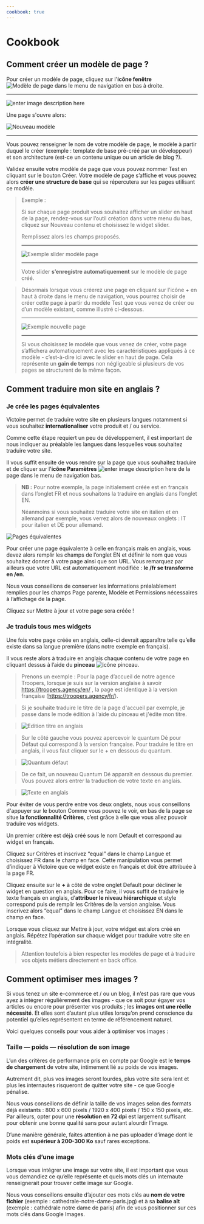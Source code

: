 ```yaml
---
cookbook: true
---
```


# Cookbook

## Comment créer un modèle de page ?

Pour créer un modèle de page, cliquez sur l'**icône fenêtre** ![Modèle de page](http://i.imgur.com/2vkGDEH.png) dans le menu de navigation en bas à droite.
______________

![enter image description here](http://i.imgur.com/xOC6KMB.png)


Une page s'ouvre alors:


![Nouveau modèle](http://i.imgur.com/Vg9npm9.png)

_______________

Vous pouvez renseigner le nom de votre modèle de page, le modèle à partir duquel le créer (exemple : template de base pré-créé par un développeur) et son architecture (est-ce un contenu unique ou un article de blog ?). 

Validez ensuite votre modèle de page que vous pouvez nommer Test en cliquant sur le bouton Créer.
Votre modèle de page s’affiche et vous pouvez alors **créer une structure de base** qui se répercutera sur les pages utilisant ce modèle.

>Exemple :
>
>Si sur chaque page produit vous souhaitez afficher un slider en haut de la page, rendez-vous sur l’outil création dans votre menu du bas, cliquez sur Nouveau contenu et choisissez le widget slider. 
>
>Remplissez alors les champs proposés.
>________________________
>![Exemple slider modèle page](http://i.imgur.com/hy5mPlS.png)
>________________________
>Votre slider **s’enregistre automatiquement** sur le modèle de page créé.

>Désormais lorsque vous créerez une page en cliquant sur l'icône + en haut à droite dans le menu de navigation, vous pourrez choisir de créer cette page à partir du modèle Test que vous venez de créer ou d’un modèle existant, comme illustré ci-dessous.
>____________________
>![Exemple nouvelle page](http://i.imgur.com/KT7MmwF.png)
>____________________
>Si vous choisissez le modèle que vous venez de créer, votre page s’affichera automatiquement avec les caractéristiques appliqués à ce modèle - c’est-à-dire ici avec le slider en haut de page. Cela représente un **gain de temps** non négligeable si plusieurs de vos pages se structurent de la même façon.

## Comment traduire mon site en anglais ?

### Je crée les pages équivalentes

Victoire permet de traduire votre site en plusieurs langues notamment si vous souhaitez **internationaliser** votre produit et / ou service.

Comme cette étape requiert un peu de développement, il est important de nous indiquer au préalable les langues dans lesquelles vous souhaitez traduire votre site.

Il vous suffit ensuite de vous rendre sur la page que vous souhaitez traduire et de cliquer sur l'**icône Paramètres** ![enter image description here](http://i.imgur.com/o6ybuwt.png) de la page dans le menu de navigation bas.

>**NB :** Pour notre exemple, la page initialement créée est en français dans l’onglet FR et nous souhaitons la traduire en anglais dans l’onglet EN. 
>
>Néanmoins si vous souhaitez traduire votre site en italien et en allemand par exemple, vous verrez alors de nouveaux onglets : IT pour italien et DE pour allemand.

![Pages équivalentes](http://i.imgur.com/TlvNTnb.png)

Pour créer une page équivalente à celle en français mais en anglais, vous devez alors remplir les champs de l’onglet EN et définir le nom que vous souhaitez donner à votre page ainsi que son URL. Vous remarquez par ailleurs que votre URL est automatiquement modifiée : **le /fr se transforme en /en**.

Nous vous conseillons de conserver les informations préalablement remplies pour les champs Page parente, Modèle et Permissions nécessaires à l’affichage de la page.

Cliquez sur Mettre à jour et votre page sera créée !

### Je traduis tous mes widgets

Une fois votre page créée en anglais, celle-ci devrait apparaître telle qu’elle existe dans sa langue première (dans notre exemple en français).

Il vous reste alors à traduire en anglais chaque contenu de votre page en cliquant dessus à l’aide du **pinceau** ![icône pinceau](http://i.imgur.com/zRyHZP7.png).

> Prenons un exemple : Pour la page d’accueil de notre agence Troopers, lorsque je suis sur la version anglaise à savoir https://troopers.agency/en/ , la page est identique à la version française (https://troopers.agency/fr/).

> Si je souhaite traduire le titre de la page d'accueil par exemple, je passe dans le mode édition à l’aide du pinceau et j'édite mon titre.

> ![Edition titre en anglais](http://i.imgur.com/MpZGVvR.png)

> Sur le côté gauche vous pouvez apercevoir le quantum Dé pour Défaut qui correspond à la version française. Pour traduire le titre en anglais, il vous faut cliquer sur le + en dessous du quantum.

> ![Quantum défaut](http://i.imgur.com/9NRbsZg.png) 

> De ce fait, un nouveau Quantum Dé apparaît en dessous du premier. Vous pouvez alors entrer la traduction de votre texte en anglais.

> ![Texte en anglais](http://i.imgur.com/VIoojVD.png) 

Pour éviter de vous perdre entre vos deux onglets, nous vous conseillons d'appuyer sur le bouton  Comme vous pouvez le voir, en bas de la page se situe **la fonctionnalité Critères**, c’est grâce à elle que vous allez pouvoir traduire vos widgets.

Un premier critère est déjà créé sous le nom Default et correspond au widget en français.

Cliquez sur Critères et inscrivez “equal” dans le champ Langue et choisissez FR dans le champ en face. Cette manipulation vous permet d’indiquer à Victoire que ce widget existe en français et doit être attribuée à la page FR.

Cliquez ensuite sur le **+** à côté de votre onglet Default pour décliner le widget en question en anglais. Pour ce faire, il vous suffit de traduire le texte français en anglais, d’**attribuer le niveau hiérarchique** et style correspond puis de remplir les Critères de la version anglaise. Vous inscrivez alors “equal” dans le champ Langue et choisissez EN dans le champ en face.

Lorsque vous cliquez sur Mettre à jour, votre widget est alors créé en anglais. Répétez l’opération sur chaque widget pour traduire votre site en intégralité.

> Attention toutefois à bien respecter les modèles de page et à traduire vos objets métiers directement en back office.

## Comment optimiser mes images ?

Si vous tenez un site e-commerce et / ou un blog, il n’est pas rare que vous ayez à intégrer régulièrement des images - que ce soit pour égayer vos articles ou encore pour présenter vos produits ; les **images ont une réelle nécessité**. Et elles sont d’autant plus utiles lorsqu’on prend conscience du potentiel qu’elles représentent en terme de référencement naturel. 

Voici quelques conseils pour vous aider à optimiser vos images :

### Taille — poids — résolution de son image


L’un des critères de performance pris en compte par Google est le **temps de chargement** de votre site, intimement lié au poids de vos images. 

Autrement dit, plus vos images seront lourdes, plus votre site sera lent et plus les internautes risqueront de quitter votre site - ce que Google pénalise.

Nous vous conseillons de définir la taille de vos images selon des formats déjà existants : 800 x 600 pixels / 1920 x 400 pixels / 150 x 150 pixels, etc. Par ailleurs, opter pour une **résolution en 72 dpi** est largement suffisant pour obtenir une bonne qualité sans pour autant alourdir l’image.

D’une manière générale, faites attention à ne pas uploader d’image dont le poids est **supérieur à 200-300 Ko** sauf rares exceptions.

### Mots clés d’une image

Lorsque vous intégrer une image sur votre site, il est important que vous vous demandiez ce qu’elle représente et quels mots clés un internaute renseignerait pour trouver cette image sur Google.

Nous vous conseillons ensuite d’ajouter ces mots clés au **nom de votre fichier** (exemple : cathedrale-notre-dame-paris.jpg) et à sa **balise alt** (exemple : cathédrale notre dame de paris) afin de vous positionner sur ces mots clés dans Google Images.
